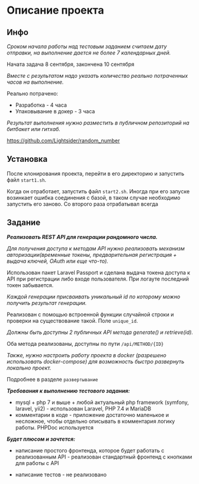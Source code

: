 # Описание проекта

## Инфо
*Сроком начала работы над тестовым заданием считаем дату отправки, на выполнение дается не более 7 календарных дней.*

Начата задача 8 сентября, закончена 10 сентября

*Вместе с результатом надо указать количество реально потраченных часов на выполнение.*

Реально потрачено: 
 - Разработка - 4 часа
 - Упаковывание в докер - 3 часа

*Результат выполнения нужно разместить в публичном репозиторий на битбакет или гитхаб.*

https://github.com/Lightsider/random_number

## Установка

После клонирования проекта, перейти в его директорию и запустить файл `start1.sh`.

Когда он отработает, запустить файл `start2.sh`. Иногда при его запуске возинкает ошибка соединения с базой, в таком случае необходимо запустить его заново. Со второго раза отрабатывал всегда


## Задание

***Реализовать REST API для генерации рандомного числа.***

*Для получения доступа к методам API нужно реализовать механизм авторизации(временные токены, предварительная регистрация + выдача ключей, OAuth или еще что-то).*

Использован пакет Laravel Passport и сделана выдача токена доступа к API при регистрации либо входе пользователя. При логауте последний токен забывается.

*Каждой генерации присваивать уникальный id по которому можно получить результат генерации.*

Реализован с помощью встроенной функции случайной строки и проверки на существование такой. Поле `unique_id`.

*Должны быть доступны 2 публичных API метода generate() и retrieve(id).*

Оба метода реализованы, доступны по пути `/api/METHOD/{ID}`

*Также, нужно настроить работу проекта в docker (разрешено использовать docker-compose) для возможность быстро развернуть локально проект.*

Подробнее в разделе `развертывание`

***Требования к выполнению тестового задания:***
  
  - mysql + php 7 и выше + любой актуальный php framework (symfony, laravel, yii2) - использован Laravel, PHP 7.4 и MariaDB
  - комментарии в коде - приложение достаточно маленькое и несложное, чтобы отдельно описывать в комментария логику работы. PHPDoc используется
  
***Будет плюсом и зачтется:***
- написание простого фронтенда, которое будет работать с реализованным API - реализован стандартный фронтенд с кнопками для работы с API

- написание тестов - не реализовано
